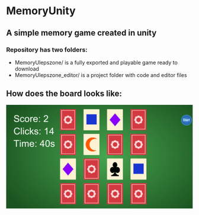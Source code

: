 # MemoryUnity  
## A simple memory game created in unity  
### Repository has two folders:  
* MemoryUlepszone/ is a fully exported and playable game ready to download  
* MemoryUlepszone_editor/ is a project folder with code and editor files  
## How does the board looks like: 
![Screenshot](/img/game.png)
